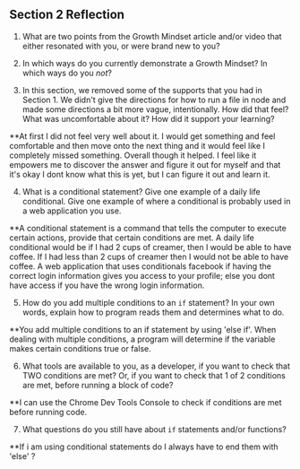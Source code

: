 ## Section 2 Reflection

1. What are two points from the Growth Mindset article and/or video that either resonated with you, or were brand new to you?

2. In which ways do you currently demonstrate a Growth Mindset? In which ways do you _not_?

3. In this section, we removed some of the supports that you had in Section 1. We didn't give the directions for how to run a file in node and made some directions a bit more vague, intentionally. How did that feel? What was uncomfortable about it? How did it support your learning?

  **At first I did not feel very well about it.  I would get something and feel comfortable and then move onto the next thing and it would feel like I completely missed something.  Overall though it helped. I feel like it empowers me to discover the answer and figure it out for myself and that it's okay I dont know what this is yet, but I can figure it out and learn it.

4. What is a conditional statement? Give one example of a daily life conditional. Give one example of where a conditional is probably used in a web application you use.

  **A conditional statement is a command that tells the computer to execute certain actions, provide that certain conditions are met.  A daily life conditional would be if I had 2 cups of creamer, then I would be able to have coffee.  If I had less than 2 cups of creamer then I would not be able to have coffee. A web application that uses conditionals facebook if having the correct login information gives you access to your profile; else you dont have access if you have the wrong login information.

5. How do you add multiple conditions to an `if` statement? In your own words, explain how to program reads them and determines what to do.

  **You add multiple conditions to an if statement by using 'else if'.  When dealing with multiple conditions, a program will determine if the variable makes certain conditions true or false.

6. What tools are available to you, as a developer, if you want to check that TWO conditions are met? Or, if you want to check that 1 of 2 conditions are met, before running a block of code?

  **I can use the Chrome Dev Tools Console to check if conditions are met before running code.

7. What questions do you still have about `if` statements and/or functions?

  **If i am using conditional statements do I always have to end them with 'else' ?
